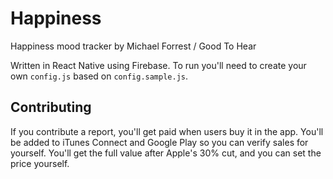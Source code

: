 # Happiness
Happiness mood tracker by Michael Forrest / Good To Hear

Written in React Native using Firebase. To run you'll need to create your own `config.js` based on `config.sample.js`.

## Contributing
If you contribute a report, you'll get paid when users buy it in the app. You'll be added to iTunes Connect and Google Play so you can verify sales for yourself. You'll get the full value after Apple's 30% cut, and you can set the price yourself.

